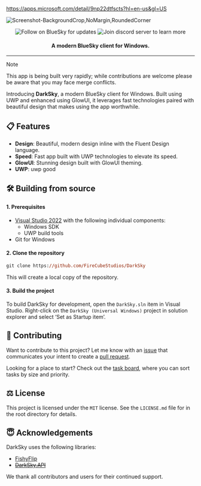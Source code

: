 https://apps.microsoft.com/detail/9np22dtfscts?hl=en-us&gl=US

![Screenshot-BackgroundCrop,NoMargin,RoundedCorner](https://github.com/user-attachments/assets/51a53382-653a-4277-b1fe-7325b6c3eec0)

<p align="center">
  <!--<a style="text-decoration:none" href="https://github.com/FireCubeStudios/DarkSky/actions/workflows/ci.yml">
    <img src="https://github.com/FireCubeStudios/DarkSky/actions/workflows/ci.yml/badge.svg" alt="CI Status" /></a>-->
  <a style="text-decoration:none" href="https://bsky.app/profile/firecube.bsky.social">
    <img src="https://img.shields.io/badge/BlueSky-Follow-blue" alt="Follow on BlueSky for updates" /></a>
  <a style="text-decoration:none" href="https://dsc.gg/devsanx">
    <img src="https://img.shields.io/discord/714581497222398064?label=Discord&color=7289da" alt="Join discord server to learn more" /></a>
</p>

<h4 align="center">A modern BlueSky client for Windows.</h3>

---

> [!NOTE]
> This app is being built very rapidly; while contributions are welcome please be aware that you may face merge conflicts.

Introducing **DarkSky**, a modern BlueSky client for Windows. Built using UWP and enhanced using GlowUI, it leverages fast technologies paired with beautiful design that makes using the app worthwhile.

## 📋 Features

- **Design**: Beautiful, modern design inline with the Fluent Design language.
- **Speed**: Fast app built with UWP technologies to elevate its speed.
- **GlowUI**: Stunning design built with GlowUI theming.
- **UWP**: uwp good

## 🛠️ Building from source

#### 1. Prerequisites

- [Visual Studio 2022](https://visualstudio.microsoft.com/vs/) with the following individual components:
    - Windows SDK
    - UWP build tools
- Git for Windows

#### 2. Clone the repository

```ps
git clone https://github.com/FireCubeStudios/DarkSky
```

This will create a local copy of the repository.

#### 3. Build the project

To build DarkSky for development, open the `DarkSky.sln` item in Visual Studio. Right-click on the `DarkSky (Universal Windows)` project in solution explorer and select ‘Set as Startup item’.

## 🙋 Contributing

Want to contribute to this project? Let me know with an [issue](https://github.com/FireCubeStudios/DarkSky/issues) that communicates your intent to create a [pull request](https://github.com/FireCubeStudios/DarkSky/pulls).

Looking for a place to start? Check out the [task board](https://github.com/users/FireCubeStudios/projects/2), where you can sort tasks by size and priority.

## ⚖️ License

This project is licensed under the `MIT` license. See the `LICENSE.md` file for in the root directory for details.

## 😇 Acknowledgements

DarkSky uses the following libraries:
- [FishyFlip](https://github.com/drasticactions/FishyFlip)
- ~~[DarkSky.API](https://github.com/FireCubeStudios/DarkSky.API)~~

We thank all contributors and users for their continued support.

<!--
---

![Screenshot-NoBackgroundCrop,Margin,NoRoundedCorner](https://github.com/user-attachments/assets/8c0f2651-b15a-49de-841c-6691f328bea1)
-->
